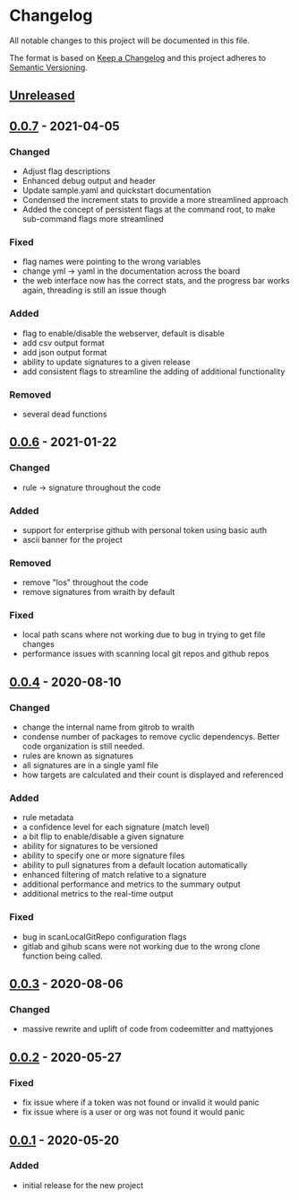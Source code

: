 
# Changelog
All notable changes to this project will be documented in this file.

The format is based on [Keep a Changelog](http://keepachangelog.com/en/1.0.0/)
and this project adheres to [Semantic Versioning](http://semver.org/spec/v2.0.0.html).

## [Unreleased]

## [0.0.7] - 2021-04-05
### Changed
- Adjust flag descriptions
- Enhanced debug output and header
- Update sample.yaml and quickstart documentation
- Condensed the increment stats to provide a more streamlined approach
- Added the concept of persistent flags at the command root, to make sub-command flags more streamlined

### Fixed
- flag names were pointing to the wrong variables
- change yml -> yaml in the documentation across the board
- the web interface now has the correct stats, and the progress bar works again, threading is still an issue though

### Added
- flag to enable/disable the webserver, default is disable
- add csv output format
- add json output format
- ability to update signatures to a given release
- add consistent flags to streamline the adding of additional functionality

### Removed
- several dead functions


## [0.0.6] - 2021-01-22
### Changed
- rule -> signature throughout the code

### Added
- support for enterprise github with personal token using basic auth
- ascii banner for the project

### Removed
- remove "los" throughout the code
- remove signatures from wraith by default

### Fixed
- local path scans where not working due to bug in trying to get file changes
- performance issues with scanning local git repos and github repos

## [0.0.4] - 2020-08-10
### Changed
- change the internal name from gitrob to wraith
- condense number of packages to remove cyclic dependencys. Better code organization is still needed.
- rules are known as signatures
- all signatures are in a single yaml file
- how targets are calculated and their count is displayed and referenced

### Added
- rule metadata
- a confidence level for each signature (match level)
- a bit flip to enable/disable a given signature
- ability for signatures to be versioned
- ability to specify one or more signature files
- ability to pull signatures from a default location automatically
- enhanced filtering of match relative to a signature
- additional performance and metrics to the summary output
- additional metrics to the real-time output

### Fixed
- bug in scanLocalGitRepo configuration flags
- gitlab and gihub scans were not working due to the wrong clone function being called.

## [0.0.3] - 2020-08-06
### Changed
- massive rewrite and uplift of code from codeemitter and mattyjones

## [0.0.2] - 2020-05-27
### Fixed
- fix issue where if a token was not found or invalid it would panic
- fix issue where is a user or org was not found it would panic

## [0.0.1] - 2020-05-20
### Added
- initial release for the new project

[Unreleased]: https://github.com/mattyjones/wraith/compare/0.0.7...HEAD
[0.0.7]: https://github.com/mattyjones/wraith/releases/tag/0.0.6
[0.0.6]: https://github.com/mattyjones/wraith/releases/tag/0.0.6
[0.0.4]: https://github.com/mattyjones/wraith/releases/tag/0.0.4
[0.0.3]: https://github.com/mattyjones/wraith/releases/tag/0.0.3
[0.0.2]: https://github.com/mattyjones/gitrob/releases/tag/0.0.2
[0.0.1]: https://github.com/mattyjones/gitrob/releases/tag/0.0.1
